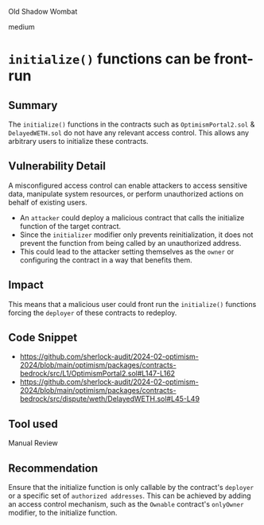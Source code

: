 Old Shadow Wombat

medium

# `initialize()` functions can be front-run

## Summary
The `initialize()` functions in the contracts such as `OptimismPortal2.sol` & `DelayedWETH.sol` do not have any relevant access control. This allows any arbitrary users to initialize these contracts. 

## Vulnerability Detail
A misconfigured access control can enable attackers to access sensitive data, manipulate system resources, or perform unauthorized actions on behalf of existing users.

- An `attacker` could deploy a malicious contract that calls the initialize function of the target contract. 
- Since the `initializer` modifier only prevents reinitialization, it does not prevent the function from being called by an unauthorized address. 
- This could lead to the attacker setting themselves as the `owner` or configuring the contract in a way that benefits them.

## Impact
This means that a malicious user could front run the `initialize()` functions forcing the `deployer` of these contracts  to redeploy.

## Code Snippet
- https://github.com/sherlock-audit/2024-02-optimism-2024/blob/main/optimism/packages/contracts-bedrock/src/L1/OptimismPortal2.sol#L147-L162
- https://github.com/sherlock-audit/2024-02-optimism-2024/blob/main/optimism/packages/contracts-bedrock/src/dispute/weth/DelayedWETH.sol#L45-L49

## Tool used
Manual Review

## Recommendation
Ensure that the initialize function is only callable by the contract's `deployer` or a specific set of `authorized addresses`. This can be achieved by adding an access control mechanism, such as the `Ownable` contract's `onlyOwner` modifier, to the initialize function. 
